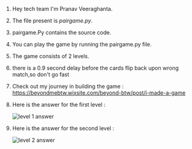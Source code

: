 1. Hey tech team I'm Pranav Veeraghanta.
2. The file present is *pairgame.py*.
3. pairgame.Py contains the source code.
4. You can play the game by running the pairgame.py file.
5. The game consists of 2 levels.
6. there is a 0.9 second delay before the      cards flip back upon wrong match,so don't go fast
7. Check out my journey in building the game : https://beyondmebtw.wixsite.com/beyond-btw/post/i-made-a-game
8. Here is the answer for the first level :

   <img src="https://beyondmebtw.com/projects/pairgame/solved1.png" alt="level 1 answer">

9. Here is the answer for the second level :
   
   <img src="https://beyondmebtw.com/projects/pairgame/solved2.png" alt="level 2 answer">
   


